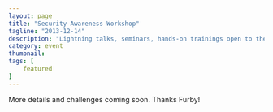 ```yaml
---
layout: page 
title: "Security Awareness Workshop"
tagline: "2013-12-14"
description: "Lightning talks, seminars, hands-on trainings open to the magic valley until filled. Their will be a series of challenges leading up to the event where students will be able to earn their way into the keynote 'Malware Analysis Lab'.  Students will be exposed to the wide field of computer security."
category: event
thumbnail: 
tags: [
    featured
]
---
```


More details and challenges coming soon.  Thanks Furby!  

